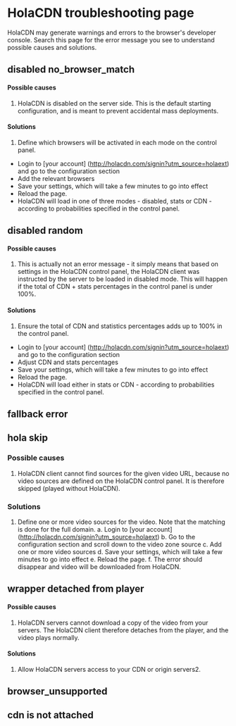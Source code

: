 # HolaCDN troubleshooting page

HolaCDN may generate warnings and errors to the browser's developer console. Search this page for the error message you see to understand possible causes and solutions.

## disabled no_browser_match

#### Possible causes
1. HolaCDN is disabled on the server side. This is the default starting configuration, and is meant to prevent accidental mass deployments.

#### Solutions
1. Define which browsers will be activated in each mode on the control panel.
  * Login to [your account] (http://holacdn.com/signin?utm_source=holaext) and go to the configuration section
  * Add the relevant browsers
  * Save your settings, which will take a few minutes to go into effect
  * Reload the page.
  * HolaCDN will load in one of three modes - disabled, stats or CDN - according to probabilities specified in the control panel.

## disabled random
#### Possible causes
1. This is actually not an error message - it simply means that based on settings in the HolaCDN control panel, the HolaCDN client was instructed by the server to be loaded in disabled mode. This will happen if the total of CDN + stats percentages in the control panel is under 100%. 

#### Solutions
1. Ensure the total of CDN and statistics percentages adds up to 100% in the control panel.
  * Login to [your account] (http://holacdn.com/signin?utm_source=holaext) and go to the configuration section
  * Adjust CDN and stats percentages
  * Save your settings, which will take a few minutes to go into effect
  * Reload the page.
  * HolaCDN will load either in stats or CDN - according to probabilities specified in the control panel.

## fallback error

## hola skip

### Possible causes
1. HolaCDN client cannot find sources for the given video URL, because no video sources are defined on the HolaCDN control panel. It is therefore skipped (played without HolaCDN). 

### Solutions
1. Define one or more video sources for the video. Note that the matching is done for the full domain.
  a. Login to [your account] (http://holacdn.com/signin?utm_source=holaext)
  b. Go to the configuration section and scroll down to the video zone source
  c. Add one or more video sources
  d. Save your settings, which will take a few minutes to go into effect
  e. Reload the page.
  f. The error should disappear and video will be downloaded from HolaCDN.


## wrapper detached from player
#### Possible causes
1. HolaCDN servers cannot download a copy of the video from your servers. The HolaCDN client therefore detaches from the player, and the video plays normally. 

#### Solutions
1. Allow HolaCDN servers access to your CDN or origin servers2. 

## browser_unsupported


## cdn is not attached


